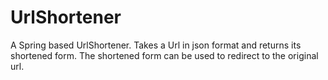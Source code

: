 # UrlShortener
A Spring based UrlShortener. Takes a Url in json format and returns its shortened form. The shortened form can be used to redirect to the original url.
